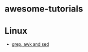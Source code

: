 # awesome-tutorials

# Linux
- [grep, awk and sed](https://www-users.york.ac.uk/~mijp1/teaching/2nd_year_Comp_Lab/guides/grep_awk_sed.pdf)
